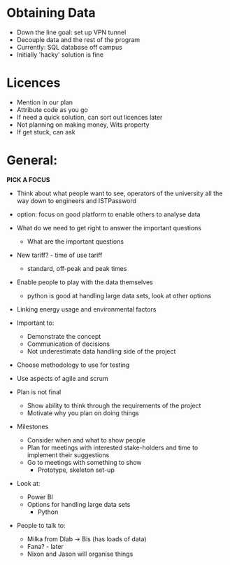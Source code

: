 # Obtaining Data
* Down the line goal: set up VPN tunnel
* Decouple data and the rest of the program
* Currently: SQL database off campus
* Initially 'hacky' solution is fine

# Licences
* Mention in our plan
* Attribute code as you go
* If need a quick solution, can sort out licences later
* Not planning on making money, Wits property
* If get stuck, can ask

# General:
 **PICK A FOCUS**
 * Think about what people want to see, operators of the university all the way down to engineers and ISTPassword
 * option: focus on good platform to enable others to analyse data
 * What do we need to get right to answer the important questions
    * What are the important questions
* New tariff? - time of use tariff
    * standard, off-peak and peak times 
* Enable people to play with the data themselves
    * python is good at handling large data sets, look at other options
* Linking energy usage and environmental factors

 * Important to:
    * Demonstrate the concept
    * Communication of decisions
    * Not underestimate data handling side of the project
* Choose methodology to use for testing
* Use aspects of agile and scrum

* Plan is not final
    * Show ability to think through the requirements of the project
    * Motivate why you plan on doing things

* Milestones
    * Consider when and what to show people 
    * Plan for meetings with interested stake-holders and time to implement their suggestions
    * Go to meetings with something to show
        * Prototype, skeleton set-up

* Look at:
    * Power BI
    * Options for handling large data sets
        * Python


* People to talk to:
    * Milka from Dlab -> Bis (has loads of data)
    * Fana? - later
    * Nixon and Jason will organise things